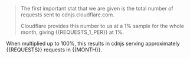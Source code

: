 > The first important stat that we are given is the total number of requests sent to cdnjs.cloudflare.com.
> 
> Cloudflare provides this number to us at a 1% sample for the whole month, giving {{REQUESTS_1_PER}} at 1%.

When multiplied up to 100%, this results in cdnjs serving approximately {{REQUESTS}} requests in {{MONTH}}.